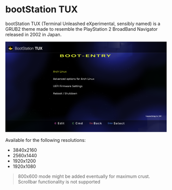 # bootStation TUX
bootStation TUX (Terminal Unleashed eXperimental, sensibly named) is a GRUB2 theme made to resemble the PlayStation 2 BroadBand Navigator released in 2002 in Japan.

![preview](bootStationPreview.png)

Available for the following resolutions:
- 3840x2160
- 2560x1440
- 1920x1200
- 1920x1080

>800x600 mode might be added eventually for maximum crust.<br>
>Scrollbar functionality is not supported
